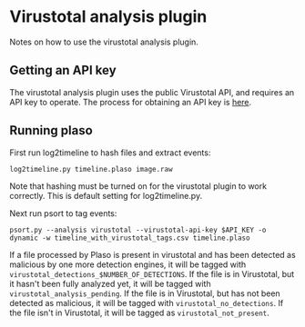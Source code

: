 # Virustotal analysis plugin

Notes on how to use the virustotal analysis plugin.

## Getting an API key

The virustotal analysis plugin uses the public Virustotal API, and requires an
API key to operate. The process for obtaining an API key is [here](https://developers.virustotal.com/reference#getting-started).

## Running plaso

First run log2timeline to hash files and extract events:

```
log2timeline.py timeline.plaso image.raw
```

Note that hashing must be turned on for the virustotal plugin to work
correctly. This is default setting for log2timeline.py.

Next run psort to tag events:

```
psort.py --analysis virustotal --virustotal-api-key $API_KEY -o dynamic -w timeline_with_virustotal_tags.csv timeline.plaso
```

If a file processed by Plaso is present in virustotal and has been detected as
malicious by one more detection engines, it will be tagged with
`virustotal_detections_$NUMBER_OF_DETECTIONS`. If the file is in Virustotal,
but it hasn't been fully analyzed yet, it will be tagged with
`virustotal_analysis_pending`. If the file is in Virustotal, but has not been
detected as malicious, it will be tagged with `virustotal_no_detections`. If
the file isn't in Virustotal, it will be tagged as `virustotal_not_present`.
